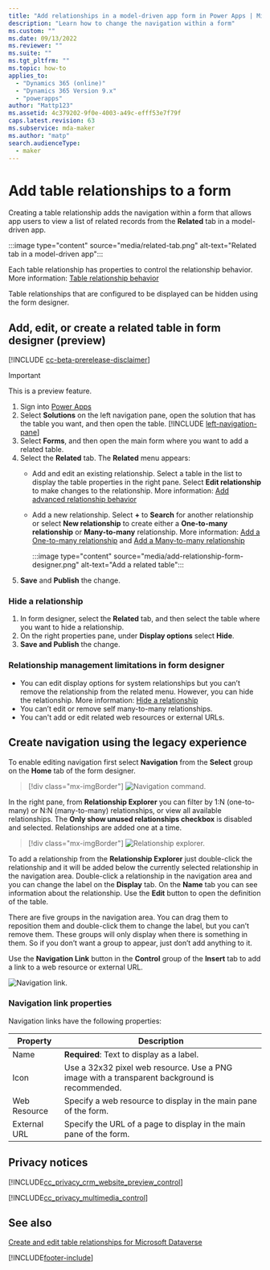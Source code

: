 ```yaml
---
title: "Add relationships in a model-driven app form in Power Apps | MicrosoftDocs"
description: "Learn how to change the navigation within a form"
ms.custom: ""
ms.date: 09/13/2022
ms.reviewer: ""
ms.suite: ""
ms.tgt_pltfrm: ""
ms.topic: how-to
applies_to: 
  - "Dynamics 365 (online)"
  - "Dynamics 365 Version 9.x"
  - "powerapps"
author: "Mattp123"
ms.assetid: 4c379202-9f0e-4003-a49c-efff53e7f79f
caps.latest.revision: 63
ms.subservice: mda-maker
ms.author: "matp"
search.audienceType: 
  - maker
---
```

# Add table relationships to a form

Creating a table relationship adds the navigation within a form that allows app users to view a list of related records from the **Related** tab in a model-driven app.

:::image type="content" source="media/related-tab.png" alt-text="Related tab in a model-driven app":::

Each table relationship has properties to control the relationship behavior. More information: [Table relationship behavior](../data-platform/create-edit-entity-relationships.md#table-relationship-behavior)
  
Table relationships that are configured to be displayed can be hidden using the form designer.

## Add, edit, or create a related table in form designer (preview)

[!INCLUDE [cc-beta-prerelease-disclaimer](../../includes/cc-beta-prerelease-disclaimer.md)]

> [!IMPORTANT]
> This is a preview feature.

1. Sign into [Power Apps](https://make.powerapps.com/?utm_source=padocs&utm_medium=linkinadoc&utm_campaign=referralsfromdoc)
1. Select **Solutions** on the left navigation pane, open the solution that has the table you want, and then open the table. [!INCLUDE [left-navigation-pane](../../includes/left-navigation-pane.md)]
1. Select **Forms**, and then open the main form where you want to add a related table.
1. Select the **Related** tab. The **Related** menu appears:
   - Add and edit an existing relationship. Select a table in the list to display the table properties in the right pane. Select **Edit relationship** to make changes to the relationship. More information: [Add advanced relationship behavior](../data-platform/data-platform-entity-lookup.md#add-advanced-relationship-behavior)
   - Add a new relationship. Select **+** to **Search** for another relationship or select **New relationship** to create either a **One-to-many relationship** or **Many-to-many** relationship. More information: [Add a One-to-many relationship](../data-platform/data-platform-entity-lookup.md#add-a-one-to-many-relationship) and [Add a Many-to-many relationship](../data-platform/data-platform-entity-lookup.md#add-a-many-to-many-relationship)

     :::image type="content" source="media/add-relationship-form-designer.png" alt-text="Add a related table":::
1. **Save** and **Publish** the change.

### Hide a relationship

1. In form designer, select the **Related** tab, and then select the table where you want to hide a relationship.
1. On the right properties pane, under **Display options** select **Hide**.
1. **Save and Publish** the change.

### Relationship management limitations in form designer

- You can edit display options for system relationships but you can’t remove the relationship from the related menu. However, you can hide the relationship. More information: [Hide a relationship](#hide-a-relationship)
- You can’t edit or remove self many-to-many relationships.
- You can't add or edit related web resources or external URLs.

## Create navigation using the legacy experience

To enable editing navigation first select **Navigation** from the **Select** group on the **Home** tab of the form designer.  

> [!div class="mx-imgBorder"] 
> ![Navigation command.](media/navigation-command.png)
 
In the right pane, from **Relationship Explorer** you can filter by 1:N (one-to-many) or N:N (many-to-many) relationships, or view all available relationships. The **Only show unused relationships checkbox** is disabled and selected. Relationships are added one at a time. 
 
> [!div class="mx-imgBorder"] 
> ![Relationship explorer.](media/relationship-explorer.png)

To add a relationship from the **Relationship Explorer** just double-click the relationship and it will be added below the currently selected relationship in the navigation area. Double-click a relationship in the navigation area and you can change the label on the **Display** tab. On the **Name** tab you can see information about the relationship. Use the **Edit** button to open the definition of the table.  
  
There are five groups in the navigation area. You can drag them to reposition them and double-click them to change the label, but you can’t remove them. These groups will only display when there is something in them. So if you don’t want a group to appear, just don’t add anything to it.  
  
Use the **Navigation Link** button in the **Control** group of the **Insert** tab to add a link to a web resource or external URL.  
 
![Navigation link.](media/navigation-link.png)
 
<a name="BKMK_NavigationLinkProperties"></a>   

### Navigation link properties

 Navigation links have the following properties:  
  
|Property|Description|  
|--------------|-----------------|  
|Name|**Required**: Text to display as a label.|  
|Icon|Use a 32x32 pixel web resource. Use a PNG image with a transparent background is recommended.|  
|Web Resource|Specify a web resource to display in the main pane of the form.|  
|External URL|Specify the URL of a page to display in the main pane of the form.|  

<a name="BKMK_PrivacyNotices"></a>   

## Privacy notices

 [!INCLUDE[cc_privacy_crm_website_preview_control](../../includes/cc-privacy-crm-website-preview-control.md)]    
  
 [!INCLUDE[cc_privacy_multimedia_control](../../includes/cc-privacy-multimedia-control.md)]  

## See also

[Create and edit table relationships for Microsoft Dataverse](../data-platform/create-edit-entity-relationships.md)

[!INCLUDE[footer-include](../../includes/footer-banner.md)]
